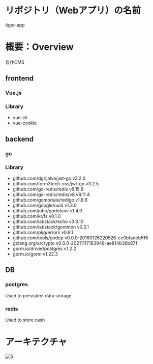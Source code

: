 # リポジトリ（Webアプリ）の名前
tiger-app

# 概要：Overview
自作CMS

## frontend
### Vue.js
### Library
- vue-cli
- vue-cookie
## backend
### go
### Library
- github.com/dgrijalva/jwt-go v3.2.0
- github.com/form3tech-oss/jwt-go v3.2.5
- github.com/go-redis/redis v6.15.9
- github.com/go-redis/redis/v8 v8.11.4
- github.com/gomodule/redigo v1.8.6
- github.com/google/uuid v1.3.0
- github.com/joho/godotenv v1.4.0
- github.com/kr/fs v0.1.0
- github.com/labstack/echo v3.3.10
- github.com/labstack/gommon v0.3.1
- github.com/pkg/errors v0.8.1
- github.com/tools/godep v0.0.0-20180126220526-ce0bfadeb516
- golang.org/x/crypto v0.0.0-20211117183948-ae814b36b871
- gorm.io/driver/postgres v1.2.2
- gorm.io/gorm v1.22.3

## DB
### postgres
Used to persistent data storage
### redis
Used to store cash

# アーキテクチャ
![5](https://user-images.githubusercontent.com/47938827/156865387-59c5abc5-9f63-4344-bc6b-4dcb289d3485.png)
